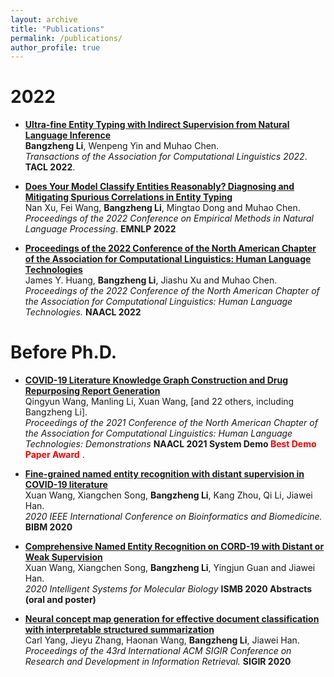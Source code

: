 ```yaml
---
layout: archive
title: "Publications"
permalink: /publications/
author_profile: true
---
```


2022
======
- [__Ultra-fine Entity Typing with Indirect Supervision from Natural Language Inference__](https://direct.mit.edu/tacl/article/doi/10.1162/tacl_a_00479/111220/Ultra-fine-Entity-Typing-with-Indirect-Supervision)  <br>
__Bangzheng Li__, Wenpeng Yin and Muhao Chen.<br>
<i>Transactions of the Association for Computational Linguistics 2022</i>. __TACL 2022__.

- [__Does Your Model Classify Entities Reasonably? Diagnosing and Mitigating Spurious Correlations in Entity Typing__](https://aclanthology.org/2022.emnlp-main.592/) <br>
Nan Xu, Fei Wang, __Bangzheng Li__, Mingtao Dong and Muhao Chen. <br>
<i>Proceedings of the 2022 Conference on Empirical Methods in Natural Language Processing</i>. __EMNLP 2022__

- [__Proceedings of the 2022 Conference of the North American Chapter of the Association for Computational Linguistics: Human Language Technologies__](https://aclanthology.org/2022.naacl-main.190/) <br>
James Y. Huang, __Bangzheng Li__, Jiashu Xu and Muhao Chen. <br>
<i>Proceedings of the 2022 Conference of the North American Chapter of the Association for Computational Linguistics: Human Language Technologies.</i> __NAACL 2022__

Before Ph.D.
======
- [__COVID-19 Literature Knowledge Graph Construction and Drug Repurposing Report Generation__](https://aclanthology.org/2021.naacl-demos.8/)<br>
Qingyun Wang, Manling Li, Xuan Wang, [and 22 others, including Bangzheng Li].<br>
<i>Proceedings of the 2021 Conference of the North American Chapter of the Association for Computational Linguistics: Human Language Technologies: Demonstrations</i> __NAACL 2021 System Demo <span style="color:red">Best Demo Paper Award</span>__ .

- [__Fine-grained named entity recognition with distant supervision in COVID-19 literature__](https://par.nsf.gov/servlets/purl/10279808) <br>
Xuan Wang, Xiangchen Song, __Bangzheng Li__, Kang Zhou, Qi Li, Jiawei Han. <br>
<i>2020 IEEE International Conference on Bioinformatics and Biomedicine.</i> __BIBM 2020__

- [__Comprehensive Named Entity Recognition on CORD-19 with Distant or Weak Supervision__](https://arxiv.org/pdf/2003.12218.pdf) <br>
Xuan Wang, Xiangchen Song, __Bangzheng Li__, Yingjun Guan and Jiawei Han.<br>
<i>2020 Intelligent Systems for Molecular Biology </i> __ISMB 2020 Abstracts (oral and poster)__

- [__Neural concept map generation for effective document classification with interpretable structured summarization__](https://dl.acm.org/doi/pdf/10.1145/3397271.3401312) <br>
Carl Yang, Jieyu Zhang, Haonan Wang, __Bangzheng Li__, Jiawei Han.<br>
<i>Proceedings of the 43rd International ACM SIGIR Conference on Research and Development in Information Retrieval.</i> __SIGIR 2020__